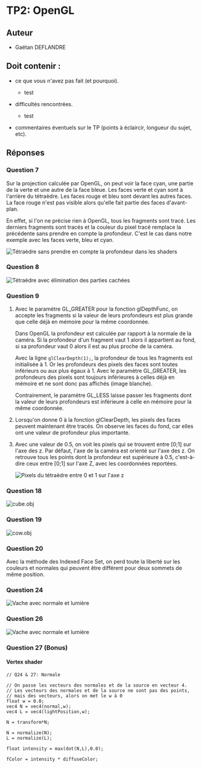 TP2: OpenGL
===========


## Auteur

 - Gaëtan DEFLANDRE
 
 
## Doit contenir :

 - ce que vous n'avez pas fait (et pourquoi).
   - test
 - difficultés rencontrées.
   - test
   
 - commentaires éventuels sur le TP (points à éclaircir, longueur du
   sujet, etc).


## Réponses

### Question 7

Sur la projection calculée par OpenGL, on peut voir la face cyan, une
partie de la verte et une autre de la face bleue. Les faces verte et
cyan sont à l'arrière du tétraèdre. Les faces rouge et bleu sont
devant les autres faces. La face rouge n'est pas visible alors qu'elle
fait partie des faces d'avant-plan.

En effet, si l'on ne précise rien à OpenGL, tous les fragments sont
tracé. Les derniers fragments sont tracés et la couleur du pixel tracé
remplace la précédente sans prendre en compte la profondeur. C'est le
cas dans notre exemple avec les faces verte, bleu et cyan.

![Tétraèdre sans prendre en compte la profondeur dans les shaders](media/snapshot/capture_0000.png)


### Question 8

![Tétraèdre avec élimination des parties cachées](media/snapshot/capture_0001.png)


### Question 9

 1. Avec le paramètre GL_GREATER pour la fonction glDepthFunc, on
    accepte les fragments si la valeur de leurs profondeurs est plus
    grande que celle déjà en mémoire pour la même coordonnée.

    Dans OpenGL la profondeur est calculée par rapport à la normale de
    la caméra. Si la profondeur d'un fragment vaut 1 alors il
    appartient au fond, si sa profondeur vaut 0 alors il est au plus
    proche de la caméra.

    Avec la ligne `glClearDepth(1);`, la profondeur de tous les
    fragments est initialisée à 1. Or les profondeurs des pixels des
    faces sont toutes inférieurs ou aux plus égaux à 1. Avec le paramètre
    GL_GREATER, les profondeurs des pixels sont toujours inférieures à
    celles déjà en mémoire et ne sont donc pas affichés (image
    blanche).

    Contrairement, le paramètre GL_LESS laisse passer les fragments
    dont la valeur de leurs profondeurs est inférieure à celle en
    mémoire pour la même coordonnée.

 2. Lorsqu'on donne 0 à la fonction glClearDepth, les pixels des faces
    peuvent maintenant être tracés. On observe les faces du fond, car
    elles ont une valeur de profondeur plus importante.

 3. Avec une valeur de 0.5, on voit les pixels qui se trouvent entre
    [0;1] sur l'axe des z. Par défaut, l'axe de la caméra est orienté
    sur l'axe des z. On retrouve tous les points dont la profondeur
    est supérieure à 0.5, c'est-à-dire ceux entre [0;1] sur l'axe Z,
    avec les coordonnées reportées.

    ![Pixels du tétraèdre entre 0 et 1 sur l'axe z](media/snapshot/capture_0002.png)


### Question 18

![cube.obj](media/snapshot/capture_0005.png)


### Question 19

![cow.obj](media/snapshot/capture_0007.png)


### Question 20

Avec la méthode des Indexed Face Set, on perd toute la liberté sur les
couleurs et normales qui peuvent être différent pour deux sommets de
même position.


### Question 24

![Vache avec normale et lumière](media/snapshot/capture_0008.png)


### Question 26

![Vache avec normale et lumière](media/snapshot/capture_0010.png)


### Question 27 (Bonus)

#### Vertex shader

    // Q24 & 27: Normale

    // On passe les vecteurs des normales et de la source en vecteur 4.
    // Les vecteurs des normales et de la source ne sont pas des points,
	// mais des vecteurs, alors on met le w à 0
    float w = 0.0;
    vec4 N = vec4(normal,w);
    vec4 L = vec4(lightPosition,w);

    N = transform*N;

    N = normalize(N);
    L = normalize(L);

    float intensity = max(dot(N,L),0.0);

    fColor = intensity * diffuseColor;

